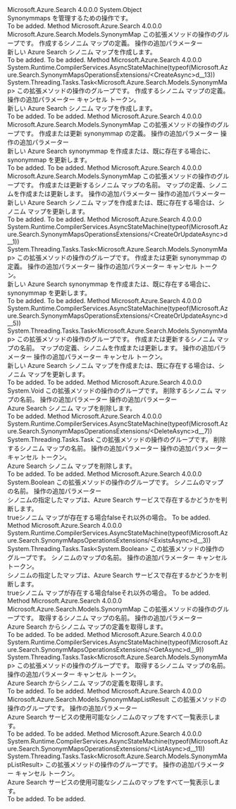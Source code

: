 <Type Name="SynonymMapsOperationsExtensions" FullName="Microsoft.Azure.Search.SynonymMapsOperationsExtensions">
  <TypeSignature Language="C#" Value="public static class SynonymMapsOperationsExtensions" />
  <TypeSignature Language="ILAsm" Value=".class public auto ansi abstract sealed beforefieldinit SynonymMapsOperationsExtensions extends System.Object" />
  <TypeSignature Language="DocId" Value="T:Microsoft.Azure.Search.SynonymMapsOperationsExtensions" />
  <TypeSignature Language="VB.NET" Value="Public Module SynonymMapsOperationsExtensions" />
  <TypeSignature Language="F#" Value="type SynonymMapsOperationsExtensions = class" />
  <AssemblyInfo>
    <AssemblyName>Microsoft.Azure.Search</AssemblyName>
    <AssemblyVersion>4.0.0.0</AssemblyVersion>
  </AssemblyInfo>
  <Base>
    <BaseTypeName>System.Object</BaseTypeName>
  </Base>
  <Interfaces />
  <Docs>
    <summary>
            Synonymmaps を管理するための操作です。 
            </summary>
    <remarks>To be added.</remarks>
  </Docs>
  <Members>
    <Member MemberName="Create">
      <MemberSignature Language="C#" Value="public static Microsoft.Azure.Search.Models.SynonymMap Create (this Microsoft.Azure.Search.ISynonymMapsOperations operations, Microsoft.Azure.Search.Models.SynonymMap synonymMap, Microsoft.Azure.Search.Models.SearchRequestOptions searchRequestOptions = null);" />
      <MemberSignature Language="ILAsm" Value=".method public static hidebysig class Microsoft.Azure.Search.Models.SynonymMap Create(class Microsoft.Azure.Search.ISynonymMapsOperations operations, class Microsoft.Azure.Search.Models.SynonymMap synonymMap, class Microsoft.Azure.Search.Models.SearchRequestOptions searchRequestOptions) cil managed" />
      <MemberSignature Language="DocId" Value="M:Microsoft.Azure.Search.SynonymMapsOperationsExtensions.Create(Microsoft.Azure.Search.ISynonymMapsOperations,Microsoft.Azure.Search.Models.SynonymMap,Microsoft.Azure.Search.Models.SearchRequestOptions)" />
      <MemberSignature Language="F#" Value="static member Create : Microsoft.Azure.Search.ISynonymMapsOperations * Microsoft.Azure.Search.Models.SynonymMap * Microsoft.Azure.Search.Models.SearchRequestOptions -&gt; Microsoft.Azure.Search.Models.SynonymMap" Usage="Microsoft.Azure.Search.SynonymMapsOperationsExtensions.Create (operations, synonymMap, searchRequestOptions)" />
      <MemberType>Method</MemberType>
      <AssemblyInfo>
        <AssemblyName>Microsoft.Azure.Search</AssemblyName>
        <AssemblyVersion>4.0.0.0</AssemblyVersion>
      </AssemblyInfo>
      <ReturnValue>
        <ReturnType>Microsoft.Azure.Search.Models.SynonymMap</ReturnType>
      </ReturnValue>
      <Parameters>
        <Parameter Name="operations" Type="Microsoft.Azure.Search.ISynonymMapsOperations" RefType="this" />
        <Parameter Name="synonymMap" Type="Microsoft.Azure.Search.Models.SynonymMap" />
        <Parameter Name="searchRequestOptions" Type="Microsoft.Azure.Search.Models.SearchRequestOptions" />
      </Parameters>
      <Docs>
        <param name="operations">
            この拡張メソッドの操作のグループです。
            </param>
        <param name="synonymMap">
            作成するシノニム マップの定義。
            </param>
        <param name="searchRequestOptions">
            操作の追加パラメーター
            </param>
        <summary>
            新しい Azure Search シノニム マップを作成します。
            <see href="https://docs.microsoft.com/rest/api/searchservice/Create-Synonym-Map" /></summary>
        <returns>To be added.</returns>
        <remarks>To be added.</remarks>
      </Docs>
    </Member>
    <Member MemberName="CreateAsync">
      <MemberSignature Language="C#" Value="public static System.Threading.Tasks.Task&lt;Microsoft.Azure.Search.Models.SynonymMap&gt; CreateAsync (this Microsoft.Azure.Search.ISynonymMapsOperations operations, Microsoft.Azure.Search.Models.SynonymMap synonymMap, Microsoft.Azure.Search.Models.SearchRequestOptions searchRequestOptions = null, System.Threading.CancellationToken cancellationToken = null);" />
      <MemberSignature Language="ILAsm" Value=".method public static hidebysig class System.Threading.Tasks.Task`1&lt;class Microsoft.Azure.Search.Models.SynonymMap&gt; CreateAsync(class Microsoft.Azure.Search.ISynonymMapsOperations operations, class Microsoft.Azure.Search.Models.SynonymMap synonymMap, class Microsoft.Azure.Search.Models.SearchRequestOptions searchRequestOptions, valuetype System.Threading.CancellationToken cancellationToken) cil managed" />
      <MemberSignature Language="DocId" Value="M:Microsoft.Azure.Search.SynonymMapsOperationsExtensions.CreateAsync(Microsoft.Azure.Search.ISynonymMapsOperations,Microsoft.Azure.Search.Models.SynonymMap,Microsoft.Azure.Search.Models.SearchRequestOptions,System.Threading.CancellationToken)" />
      <MemberSignature Language="F#" Value="static member CreateAsync : Microsoft.Azure.Search.ISynonymMapsOperations * Microsoft.Azure.Search.Models.SynonymMap * Microsoft.Azure.Search.Models.SearchRequestOptions * System.Threading.CancellationToken -&gt; System.Threading.Tasks.Task&lt;Microsoft.Azure.Search.Models.SynonymMap&gt;" Usage="Microsoft.Azure.Search.SynonymMapsOperationsExtensions.CreateAsync (operations, synonymMap, searchRequestOptions, cancellationToken)" />
      <MemberType>Method</MemberType>
      <AssemblyInfo>
        <AssemblyName>Microsoft.Azure.Search</AssemblyName>
        <AssemblyVersion>4.0.0.0</AssemblyVersion>
      </AssemblyInfo>
      <Attributes>
        <Attribute>
          <AttributeName>System.Runtime.CompilerServices.AsyncStateMachine(typeof(Microsoft.Azure.Search.SynonymMapsOperationsExtensions/&lt;CreateAsync&gt;d__13))</AttributeName>
        </Attribute>
      </Attributes>
      <ReturnValue>
        <ReturnType>System.Threading.Tasks.Task&lt;Microsoft.Azure.Search.Models.SynonymMap&gt;</ReturnType>
      </ReturnValue>
      <Parameters>
        <Parameter Name="operations" Type="Microsoft.Azure.Search.ISynonymMapsOperations" RefType="this" />
        <Parameter Name="synonymMap" Type="Microsoft.Azure.Search.Models.SynonymMap" />
        <Parameter Name="searchRequestOptions" Type="Microsoft.Azure.Search.Models.SearchRequestOptions" />
        <Parameter Name="cancellationToken" Type="System.Threading.CancellationToken" />
      </Parameters>
      <Docs>
        <param name="operations">
            この拡張メソッドの操作のグループです。
            </param>
        <param name="synonymMap">
            作成するシノニム マップの定義。
            </param>
        <param name="searchRequestOptions">
            操作の追加パラメーター
            </param>
        <param name="cancellationToken">
            キャンセル トークン。
            </param>
        <summary>
            新しい Azure Search シノニム マップを作成します。
            <see href="https://docs.microsoft.com/rest/api/searchservice/Create-Synonym-Map" /></summary>
        <returns>To be added.</returns>
        <remarks>To be added.</remarks>
      </Docs>
    </Member>
    <Member MemberName="CreateOrUpdate">
      <MemberSignature Language="C#" Value="public static Microsoft.Azure.Search.Models.SynonymMap CreateOrUpdate (this Microsoft.Azure.Search.ISynonymMapsOperations operations, Microsoft.Azure.Search.Models.SynonymMap synonymMap, Microsoft.Azure.Search.Models.SearchRequestOptions searchRequestOptions = null, Microsoft.Azure.Search.Models.AccessCondition accessCondition = null);" />
      <MemberSignature Language="ILAsm" Value=".method public static hidebysig class Microsoft.Azure.Search.Models.SynonymMap CreateOrUpdate(class Microsoft.Azure.Search.ISynonymMapsOperations operations, class Microsoft.Azure.Search.Models.SynonymMap synonymMap, class Microsoft.Azure.Search.Models.SearchRequestOptions searchRequestOptions, class Microsoft.Azure.Search.Models.AccessCondition accessCondition) cil managed" />
      <MemberSignature Language="DocId" Value="M:Microsoft.Azure.Search.SynonymMapsOperationsExtensions.CreateOrUpdate(Microsoft.Azure.Search.ISynonymMapsOperations,Microsoft.Azure.Search.Models.SynonymMap,Microsoft.Azure.Search.Models.SearchRequestOptions,Microsoft.Azure.Search.Models.AccessCondition)" />
      <MemberSignature Language="F#" Value="static member CreateOrUpdate : Microsoft.Azure.Search.ISynonymMapsOperations * Microsoft.Azure.Search.Models.SynonymMap * Microsoft.Azure.Search.Models.SearchRequestOptions * Microsoft.Azure.Search.Models.AccessCondition -&gt; Microsoft.Azure.Search.Models.SynonymMap" Usage="Microsoft.Azure.Search.SynonymMapsOperationsExtensions.CreateOrUpdate (operations, synonymMap, searchRequestOptions, accessCondition)" />
      <MemberType>Method</MemberType>
      <AssemblyInfo>
        <AssemblyName>Microsoft.Azure.Search</AssemblyName>
        <AssemblyVersion>4.0.0.0</AssemblyVersion>
      </AssemblyInfo>
      <ReturnValue>
        <ReturnType>Microsoft.Azure.Search.Models.SynonymMap</ReturnType>
      </ReturnValue>
      <Parameters>
        <Parameter Name="operations" Type="Microsoft.Azure.Search.ISynonymMapsOperations" RefType="this" />
        <Parameter Name="synonymMap" Type="Microsoft.Azure.Search.Models.SynonymMap" />
        <Parameter Name="searchRequestOptions" Type="Microsoft.Azure.Search.Models.SearchRequestOptions" />
        <Parameter Name="accessCondition" Type="Microsoft.Azure.Search.Models.AccessCondition" />
      </Parameters>
      <Docs>
        <param name="operations">
            この拡張メソッドの操作のグループです。
            </param>
        <param name="synonymMap">
            作成または更新 synonymmap の定義。
            </param>
        <param name="searchRequestOptions">
            操作の追加パラメーター
            </param>
        <param name="accessCondition">
            操作の追加パラメーター
            </param>
        <summary>
            新しい Azure Search synonymmap を作成または、既に存在する場合に、synonymmap を更新します。
            </summary>
        <returns>To be added.</returns>
        <remarks>To be added.</remarks>
      </Docs>
    </Member>
    <Member MemberName="CreateOrUpdate">
      <MemberSignature Language="C#" Value="public static Microsoft.Azure.Search.Models.SynonymMap CreateOrUpdate (this Microsoft.Azure.Search.ISynonymMapsOperations operations, string synonymMapName, Microsoft.Azure.Search.Models.SynonymMap synonymMap, Microsoft.Azure.Search.Models.SearchRequestOptions searchRequestOptions = null, Microsoft.Azure.Search.Models.AccessCondition accessCondition = null);" />
      <MemberSignature Language="ILAsm" Value=".method public static hidebysig class Microsoft.Azure.Search.Models.SynonymMap CreateOrUpdate(class Microsoft.Azure.Search.ISynonymMapsOperations operations, string synonymMapName, class Microsoft.Azure.Search.Models.SynonymMap synonymMap, class Microsoft.Azure.Search.Models.SearchRequestOptions searchRequestOptions, class Microsoft.Azure.Search.Models.AccessCondition accessCondition) cil managed" />
      <MemberSignature Language="DocId" Value="M:Microsoft.Azure.Search.SynonymMapsOperationsExtensions.CreateOrUpdate(Microsoft.Azure.Search.ISynonymMapsOperations,System.String,Microsoft.Azure.Search.Models.SynonymMap,Microsoft.Azure.Search.Models.SearchRequestOptions,Microsoft.Azure.Search.Models.AccessCondition)" />
      <MemberSignature Language="F#" Value="static member CreateOrUpdate : Microsoft.Azure.Search.ISynonymMapsOperations * string * Microsoft.Azure.Search.Models.SynonymMap * Microsoft.Azure.Search.Models.SearchRequestOptions * Microsoft.Azure.Search.Models.AccessCondition -&gt; Microsoft.Azure.Search.Models.SynonymMap" Usage="Microsoft.Azure.Search.SynonymMapsOperationsExtensions.CreateOrUpdate (operations, synonymMapName, synonymMap, searchRequestOptions, accessCondition)" />
      <MemberType>Method</MemberType>
      <AssemblyInfo>
        <AssemblyName>Microsoft.Azure.Search</AssemblyName>
        <AssemblyVersion>4.0.0.0</AssemblyVersion>
      </AssemblyInfo>
      <ReturnValue>
        <ReturnType>Microsoft.Azure.Search.Models.SynonymMap</ReturnType>
      </ReturnValue>
      <Parameters>
        <Parameter Name="operations" Type="Microsoft.Azure.Search.ISynonymMapsOperations" RefType="this" />
        <Parameter Name="synonymMapName" Type="System.String" />
        <Parameter Name="synonymMap" Type="Microsoft.Azure.Search.Models.SynonymMap" />
        <Parameter Name="searchRequestOptions" Type="Microsoft.Azure.Search.Models.SearchRequestOptions" />
        <Parameter Name="accessCondition" Type="Microsoft.Azure.Search.Models.AccessCondition" />
      </Parameters>
      <Docs>
        <param name="operations">
            この拡張メソッドの操作のグループです。
            </param>
        <param name="synonymMapName">
            作成または更新するシノニム マップの名前。
            </param>
        <param name="synonymMap">
            マップの定義、シノニムを作成または更新します。
            </param>
        <param name="searchRequestOptions">
            操作の追加パラメーター
            </param>
        <param name="accessCondition">
            操作の追加パラメーター
            </param>
        <summary>
            新しい Azure Search シノニム マップを作成または、既に存在する場合は、シノニム マップを更新します。
            <see href="https://docs.microsoft.com/rest/api/searchservice/Update-Synonym-Map" /></summary>
        <returns>To be added.</returns>
        <remarks>To be added.</remarks>
      </Docs>
    </Member>
    <Member MemberName="CreateOrUpdateAsync">
      <MemberSignature Language="C#" Value="public static System.Threading.Tasks.Task&lt;Microsoft.Azure.Search.Models.SynonymMap&gt; CreateOrUpdateAsync (this Microsoft.Azure.Search.ISynonymMapsOperations operations, Microsoft.Azure.Search.Models.SynonymMap synonymMap, Microsoft.Azure.Search.Models.SearchRequestOptions searchRequestOptions = null, Microsoft.Azure.Search.Models.AccessCondition accessCondition = null, System.Threading.CancellationToken cancellationToken = null);" />
      <MemberSignature Language="ILAsm" Value=".method public static hidebysig class System.Threading.Tasks.Task`1&lt;class Microsoft.Azure.Search.Models.SynonymMap&gt; CreateOrUpdateAsync(class Microsoft.Azure.Search.ISynonymMapsOperations operations, class Microsoft.Azure.Search.Models.SynonymMap synonymMap, class Microsoft.Azure.Search.Models.SearchRequestOptions searchRequestOptions, class Microsoft.Azure.Search.Models.AccessCondition accessCondition, valuetype System.Threading.CancellationToken cancellationToken) cil managed" />
      <MemberSignature Language="DocId" Value="M:Microsoft.Azure.Search.SynonymMapsOperationsExtensions.CreateOrUpdateAsync(Microsoft.Azure.Search.ISynonymMapsOperations,Microsoft.Azure.Search.Models.SynonymMap,Microsoft.Azure.Search.Models.SearchRequestOptions,Microsoft.Azure.Search.Models.AccessCondition,System.Threading.CancellationToken)" />
      <MemberSignature Language="F#" Value="static member CreateOrUpdateAsync : Microsoft.Azure.Search.ISynonymMapsOperations * Microsoft.Azure.Search.Models.SynonymMap * Microsoft.Azure.Search.Models.SearchRequestOptions * Microsoft.Azure.Search.Models.AccessCondition * System.Threading.CancellationToken -&gt; System.Threading.Tasks.Task&lt;Microsoft.Azure.Search.Models.SynonymMap&gt;" Usage="Microsoft.Azure.Search.SynonymMapsOperationsExtensions.CreateOrUpdateAsync (operations, synonymMap, searchRequestOptions, accessCondition, cancellationToken)" />
      <MemberType>Method</MemberType>
      <AssemblyInfo>
        <AssemblyName>Microsoft.Azure.Search</AssemblyName>
        <AssemblyVersion>4.0.0.0</AssemblyVersion>
      </AssemblyInfo>
      <Attributes>
        <Attribute>
          <AttributeName>System.Runtime.CompilerServices.AsyncStateMachine(typeof(Microsoft.Azure.Search.SynonymMapsOperationsExtensions/&lt;CreateOrUpdateAsync&gt;d__1))</AttributeName>
        </Attribute>
      </Attributes>
      <ReturnValue>
        <ReturnType>System.Threading.Tasks.Task&lt;Microsoft.Azure.Search.Models.SynonymMap&gt;</ReturnType>
      </ReturnValue>
      <Parameters>
        <Parameter Name="operations" Type="Microsoft.Azure.Search.ISynonymMapsOperations" RefType="this" />
        <Parameter Name="synonymMap" Type="Microsoft.Azure.Search.Models.SynonymMap" />
        <Parameter Name="searchRequestOptions" Type="Microsoft.Azure.Search.Models.SearchRequestOptions" />
        <Parameter Name="accessCondition" Type="Microsoft.Azure.Search.Models.AccessCondition" />
        <Parameter Name="cancellationToken" Type="System.Threading.CancellationToken" />
      </Parameters>
      <Docs>
        <param name="operations">
            この拡張メソッドの操作のグループです。
            </param>
        <param name="synonymMap">
            作成または更新 synonymmap の定義。
            </param>
        <param name="searchRequestOptions">
            操作の追加パラメーター
            </param>
        <param name="accessCondition">
            操作の追加パラメーター
            </param>
        <param name="cancellationToken">
            キャンセル トークン。
            </param>
        <summary>
            新しい Azure Search synonymmap を作成または、既に存在する場合に、synonymmap を更新します。
            </summary>
        <returns>To be added.</returns>
        <remarks>To be added.</remarks>
      </Docs>
    </Member>
    <Member MemberName="CreateOrUpdateAsync">
      <MemberSignature Language="C#" Value="public static System.Threading.Tasks.Task&lt;Microsoft.Azure.Search.Models.SynonymMap&gt; CreateOrUpdateAsync (this Microsoft.Azure.Search.ISynonymMapsOperations operations, string synonymMapName, Microsoft.Azure.Search.Models.SynonymMap synonymMap, Microsoft.Azure.Search.Models.SearchRequestOptions searchRequestOptions = null, Microsoft.Azure.Search.Models.AccessCondition accessCondition = null, System.Threading.CancellationToken cancellationToken = null);" />
      <MemberSignature Language="ILAsm" Value=".method public static hidebysig class System.Threading.Tasks.Task`1&lt;class Microsoft.Azure.Search.Models.SynonymMap&gt; CreateOrUpdateAsync(class Microsoft.Azure.Search.ISynonymMapsOperations operations, string synonymMapName, class Microsoft.Azure.Search.Models.SynonymMap synonymMap, class Microsoft.Azure.Search.Models.SearchRequestOptions searchRequestOptions, class Microsoft.Azure.Search.Models.AccessCondition accessCondition, valuetype System.Threading.CancellationToken cancellationToken) cil managed" />
      <MemberSignature Language="DocId" Value="M:Microsoft.Azure.Search.SynonymMapsOperationsExtensions.CreateOrUpdateAsync(Microsoft.Azure.Search.ISynonymMapsOperations,System.String,Microsoft.Azure.Search.Models.SynonymMap,Microsoft.Azure.Search.Models.SearchRequestOptions,Microsoft.Azure.Search.Models.AccessCondition,System.Threading.CancellationToken)" />
      <MemberSignature Language="F#" Value="static member CreateOrUpdateAsync : Microsoft.Azure.Search.ISynonymMapsOperations * string * Microsoft.Azure.Search.Models.SynonymMap * Microsoft.Azure.Search.Models.SearchRequestOptions * Microsoft.Azure.Search.Models.AccessCondition * System.Threading.CancellationToken -&gt; System.Threading.Tasks.Task&lt;Microsoft.Azure.Search.Models.SynonymMap&gt;" Usage="Microsoft.Azure.Search.SynonymMapsOperationsExtensions.CreateOrUpdateAsync (operations, synonymMapName, synonymMap, searchRequestOptions, accessCondition, cancellationToken)" />
      <MemberType>Method</MemberType>
      <AssemblyInfo>
        <AssemblyName>Microsoft.Azure.Search</AssemblyName>
        <AssemblyVersion>4.0.0.0</AssemblyVersion>
      </AssemblyInfo>
      <Attributes>
        <Attribute>
          <AttributeName>System.Runtime.CompilerServices.AsyncStateMachine(typeof(Microsoft.Azure.Search.SynonymMapsOperationsExtensions/&lt;CreateOrUpdateAsync&gt;d__5))</AttributeName>
        </Attribute>
      </Attributes>
      <ReturnValue>
        <ReturnType>System.Threading.Tasks.Task&lt;Microsoft.Azure.Search.Models.SynonymMap&gt;</ReturnType>
      </ReturnValue>
      <Parameters>
        <Parameter Name="operations" Type="Microsoft.Azure.Search.ISynonymMapsOperations" RefType="this" />
        <Parameter Name="synonymMapName" Type="System.String" />
        <Parameter Name="synonymMap" Type="Microsoft.Azure.Search.Models.SynonymMap" />
        <Parameter Name="searchRequestOptions" Type="Microsoft.Azure.Search.Models.SearchRequestOptions" />
        <Parameter Name="accessCondition" Type="Microsoft.Azure.Search.Models.AccessCondition" />
        <Parameter Name="cancellationToken" Type="System.Threading.CancellationToken" />
      </Parameters>
      <Docs>
        <param name="operations">
            この拡張メソッドの操作のグループです。
            </param>
        <param name="synonymMapName">
            作成または更新するシノニム マップの名前。
            </param>
        <param name="synonymMap">
            マップの定義、シノニムを作成または更新します。
            </param>
        <param name="searchRequestOptions">
            操作の追加パラメーター
            </param>
        <param name="accessCondition">
            操作の追加パラメーター
            </param>
        <param name="cancellationToken">
            キャンセル トークン。
            </param>
        <summary>
            新しい Azure Search シノニム マップを作成または、既に存在する場合は、シノニム マップを更新します。
            <see href="https://docs.microsoft.com/rest/api/searchservice/Update-Synonym-Map" /></summary>
        <returns>To be added.</returns>
        <remarks>To be added.</remarks>
      </Docs>
    </Member>
    <Member MemberName="Delete">
      <MemberSignature Language="C#" Value="public static void Delete (this Microsoft.Azure.Search.ISynonymMapsOperations operations, string synonymMapName, Microsoft.Azure.Search.Models.SearchRequestOptions searchRequestOptions = null, Microsoft.Azure.Search.Models.AccessCondition accessCondition = null);" />
      <MemberSignature Language="ILAsm" Value=".method public static hidebysig void Delete(class Microsoft.Azure.Search.ISynonymMapsOperations operations, string synonymMapName, class Microsoft.Azure.Search.Models.SearchRequestOptions searchRequestOptions, class Microsoft.Azure.Search.Models.AccessCondition accessCondition) cil managed" />
      <MemberSignature Language="DocId" Value="M:Microsoft.Azure.Search.SynonymMapsOperationsExtensions.Delete(Microsoft.Azure.Search.ISynonymMapsOperations,System.String,Microsoft.Azure.Search.Models.SearchRequestOptions,Microsoft.Azure.Search.Models.AccessCondition)" />
      <MemberSignature Language="F#" Value="static member Delete : Microsoft.Azure.Search.ISynonymMapsOperations * string * Microsoft.Azure.Search.Models.SearchRequestOptions * Microsoft.Azure.Search.Models.AccessCondition -&gt; unit" Usage="Microsoft.Azure.Search.SynonymMapsOperationsExtensions.Delete (operations, synonymMapName, searchRequestOptions, accessCondition)" />
      <MemberType>Method</MemberType>
      <AssemblyInfo>
        <AssemblyName>Microsoft.Azure.Search</AssemblyName>
        <AssemblyVersion>4.0.0.0</AssemblyVersion>
      </AssemblyInfo>
      <ReturnValue>
        <ReturnType>System.Void</ReturnType>
      </ReturnValue>
      <Parameters>
        <Parameter Name="operations" Type="Microsoft.Azure.Search.ISynonymMapsOperations" RefType="this" />
        <Parameter Name="synonymMapName" Type="System.String" />
        <Parameter Name="searchRequestOptions" Type="Microsoft.Azure.Search.Models.SearchRequestOptions" />
        <Parameter Name="accessCondition" Type="Microsoft.Azure.Search.Models.AccessCondition" />
      </Parameters>
      <Docs>
        <param name="operations">
            この拡張メソッドの操作のグループです。
            </param>
        <param name="synonymMapName">
            削除するシノニム マップの名前。
            </param>
        <param name="searchRequestOptions">
            操作の追加パラメーター
            </param>
        <param name="accessCondition">
            操作の追加パラメーター
            </param>
        <summary>
            Azure Search シノニム マップを削除します。
            <see href="https://docs.microsoft.com/rest/api/searchservice/Delete-Synonym-Map" /></summary>
        <remarks>To be added.</remarks>
      </Docs>
    </Member>
    <Member MemberName="DeleteAsync">
      <MemberSignature Language="C#" Value="public static System.Threading.Tasks.Task DeleteAsync (this Microsoft.Azure.Search.ISynonymMapsOperations operations, string synonymMapName, Microsoft.Azure.Search.Models.SearchRequestOptions searchRequestOptions = null, Microsoft.Azure.Search.Models.AccessCondition accessCondition = null, System.Threading.CancellationToken cancellationToken = null);" />
      <MemberSignature Language="ILAsm" Value=".method public static hidebysig class System.Threading.Tasks.Task DeleteAsync(class Microsoft.Azure.Search.ISynonymMapsOperations operations, string synonymMapName, class Microsoft.Azure.Search.Models.SearchRequestOptions searchRequestOptions, class Microsoft.Azure.Search.Models.AccessCondition accessCondition, valuetype System.Threading.CancellationToken cancellationToken) cil managed" />
      <MemberSignature Language="DocId" Value="M:Microsoft.Azure.Search.SynonymMapsOperationsExtensions.DeleteAsync(Microsoft.Azure.Search.ISynonymMapsOperations,System.String,Microsoft.Azure.Search.Models.SearchRequestOptions,Microsoft.Azure.Search.Models.AccessCondition,System.Threading.CancellationToken)" />
      <MemberSignature Language="F#" Value="static member DeleteAsync : Microsoft.Azure.Search.ISynonymMapsOperations * string * Microsoft.Azure.Search.Models.SearchRequestOptions * Microsoft.Azure.Search.Models.AccessCondition * System.Threading.CancellationToken -&gt; System.Threading.Tasks.Task" Usage="Microsoft.Azure.Search.SynonymMapsOperationsExtensions.DeleteAsync (operations, synonymMapName, searchRequestOptions, accessCondition, cancellationToken)" />
      <MemberType>Method</MemberType>
      <AssemblyInfo>
        <AssemblyName>Microsoft.Azure.Search</AssemblyName>
        <AssemblyVersion>4.0.0.0</AssemblyVersion>
      </AssemblyInfo>
      <Attributes>
        <Attribute>
          <AttributeName>System.Runtime.CompilerServices.AsyncStateMachine(typeof(Microsoft.Azure.Search.SynonymMapsOperationsExtensions/&lt;DeleteAsync&gt;d__7))</AttributeName>
        </Attribute>
      </Attributes>
      <ReturnValue>
        <ReturnType>System.Threading.Tasks.Task</ReturnType>
      </ReturnValue>
      <Parameters>
        <Parameter Name="operations" Type="Microsoft.Azure.Search.ISynonymMapsOperations" RefType="this" />
        <Parameter Name="synonymMapName" Type="System.String" />
        <Parameter Name="searchRequestOptions" Type="Microsoft.Azure.Search.Models.SearchRequestOptions" />
        <Parameter Name="accessCondition" Type="Microsoft.Azure.Search.Models.AccessCondition" />
        <Parameter Name="cancellationToken" Type="System.Threading.CancellationToken" />
      </Parameters>
      <Docs>
        <param name="operations">
            この拡張メソッドの操作のグループです。
            </param>
        <param name="synonymMapName">
            削除するシノニム マップの名前。
            </param>
        <param name="searchRequestOptions">
            操作の追加パラメーター
            </param>
        <param name="accessCondition">
            操作の追加パラメーター
            </param>
        <param name="cancellationToken">
            キャンセル トークン。
            </param>
        <summary>
            Azure Search シノニム マップを削除します。
            <see href="https://docs.microsoft.com/rest/api/searchservice/Delete-Synonym-Map" /></summary>
        <returns>To be added.</returns>
        <remarks>To be added.</remarks>
      </Docs>
    </Member>
    <Member MemberName="Exists">
      <MemberSignature Language="C#" Value="public static bool Exists (this Microsoft.Azure.Search.ISynonymMapsOperations operations, string synonymMapName, Microsoft.Azure.Search.Models.SearchRequestOptions searchRequestOptions = null);" />
      <MemberSignature Language="ILAsm" Value=".method public static hidebysig bool Exists(class Microsoft.Azure.Search.ISynonymMapsOperations operations, string synonymMapName, class Microsoft.Azure.Search.Models.SearchRequestOptions searchRequestOptions) cil managed" />
      <MemberSignature Language="DocId" Value="M:Microsoft.Azure.Search.SynonymMapsOperationsExtensions.Exists(Microsoft.Azure.Search.ISynonymMapsOperations,System.String,Microsoft.Azure.Search.Models.SearchRequestOptions)" />
      <MemberSignature Language="F#" Value="static member Exists : Microsoft.Azure.Search.ISynonymMapsOperations * string * Microsoft.Azure.Search.Models.SearchRequestOptions -&gt; bool" Usage="Microsoft.Azure.Search.SynonymMapsOperationsExtensions.Exists (operations, synonymMapName, searchRequestOptions)" />
      <MemberType>Method</MemberType>
      <AssemblyInfo>
        <AssemblyName>Microsoft.Azure.Search</AssemblyName>
        <AssemblyVersion>4.0.0.0</AssemblyVersion>
      </AssemblyInfo>
      <ReturnValue>
        <ReturnType>System.Boolean</ReturnType>
      </ReturnValue>
      <Parameters>
        <Parameter Name="operations" Type="Microsoft.Azure.Search.ISynonymMapsOperations" RefType="this" />
        <Parameter Name="synonymMapName" Type="System.String" />
        <Parameter Name="searchRequestOptions" Type="Microsoft.Azure.Search.Models.SearchRequestOptions" />
      </Parameters>
      <Docs>
        <param name="operations">
            この拡張メソッドの操作のグループです。
            </param>
        <param name="synonymMapName">
            シノニムのマップの名前。
            </param>
        <param name="searchRequestOptions">
            操作の追加パラメーター
            </param>
        <summary>
            シノニムの指定したマップは、Azure Search サービスで存在するかどうかを判断します。
            </summary>
        <returns>
          <c>true</c>シノニム マップが存在する場合<c>false</c>それ以外の場合。
            </returns>
        <remarks>To be added.</remarks>
      </Docs>
    </Member>
    <Member MemberName="ExistsAsync">
      <MemberSignature Language="C#" Value="public static System.Threading.Tasks.Task&lt;bool&gt; ExistsAsync (this Microsoft.Azure.Search.ISynonymMapsOperations operations, string synonymMapName, Microsoft.Azure.Search.Models.SearchRequestOptions searchRequestOptions = null, System.Threading.CancellationToken cancellationToken = null);" />
      <MemberSignature Language="ILAsm" Value=".method public static hidebysig class System.Threading.Tasks.Task`1&lt;bool&gt; ExistsAsync(class Microsoft.Azure.Search.ISynonymMapsOperations operations, string synonymMapName, class Microsoft.Azure.Search.Models.SearchRequestOptions searchRequestOptions, valuetype System.Threading.CancellationToken cancellationToken) cil managed" />
      <MemberSignature Language="DocId" Value="M:Microsoft.Azure.Search.SynonymMapsOperationsExtensions.ExistsAsync(Microsoft.Azure.Search.ISynonymMapsOperations,System.String,Microsoft.Azure.Search.Models.SearchRequestOptions,System.Threading.CancellationToken)" />
      <MemberSignature Language="F#" Value="static member ExistsAsync : Microsoft.Azure.Search.ISynonymMapsOperations * string * Microsoft.Azure.Search.Models.SearchRequestOptions * System.Threading.CancellationToken -&gt; System.Threading.Tasks.Task&lt;bool&gt;" Usage="Microsoft.Azure.Search.SynonymMapsOperationsExtensions.ExistsAsync (operations, synonymMapName, searchRequestOptions, cancellationToken)" />
      <MemberType>Method</MemberType>
      <AssemblyInfo>
        <AssemblyName>Microsoft.Azure.Search</AssemblyName>
        <AssemblyVersion>4.0.0.0</AssemblyVersion>
      </AssemblyInfo>
      <Attributes>
        <Attribute>
          <AttributeName>System.Runtime.CompilerServices.AsyncStateMachine(typeof(Microsoft.Azure.Search.SynonymMapsOperationsExtensions/&lt;ExistsAsync&gt;d__3))</AttributeName>
        </Attribute>
      </Attributes>
      <ReturnValue>
        <ReturnType>System.Threading.Tasks.Task&lt;System.Boolean&gt;</ReturnType>
      </ReturnValue>
      <Parameters>
        <Parameter Name="operations" Type="Microsoft.Azure.Search.ISynonymMapsOperations" RefType="this" />
        <Parameter Name="synonymMapName" Type="System.String" />
        <Parameter Name="searchRequestOptions" Type="Microsoft.Azure.Search.Models.SearchRequestOptions" />
        <Parameter Name="cancellationToken" Type="System.Threading.CancellationToken" />
      </Parameters>
      <Docs>
        <param name="operations">
            この拡張メソッドの操作のグループです。
            </param>
        <param name="synonymMapName">
            シノニムのマップの名前。
            </param>
        <param name="searchRequestOptions">
            操作の追加パラメーター
            </param>
        <param name="cancellationToken">
            キャンセル トークン。
            </param>
        <summary>
            シノニムの指定したマップは、Azure Search サービスで存在するかどうかを判断します。
            </summary>
        <returns>
          <c>true</c>シノニム マップが存在する場合<c>false</c>それ以外の場合。
            </returns>
        <remarks>To be added.</remarks>
      </Docs>
    </Member>
    <Member MemberName="Get">
      <MemberSignature Language="C#" Value="public static Microsoft.Azure.Search.Models.SynonymMap Get (this Microsoft.Azure.Search.ISynonymMapsOperations operations, string synonymMapName, Microsoft.Azure.Search.Models.SearchRequestOptions searchRequestOptions = null);" />
      <MemberSignature Language="ILAsm" Value=".method public static hidebysig class Microsoft.Azure.Search.Models.SynonymMap Get(class Microsoft.Azure.Search.ISynonymMapsOperations operations, string synonymMapName, class Microsoft.Azure.Search.Models.SearchRequestOptions searchRequestOptions) cil managed" />
      <MemberSignature Language="DocId" Value="M:Microsoft.Azure.Search.SynonymMapsOperationsExtensions.Get(Microsoft.Azure.Search.ISynonymMapsOperations,System.String,Microsoft.Azure.Search.Models.SearchRequestOptions)" />
      <MemberSignature Language="F#" Value="static member Get : Microsoft.Azure.Search.ISynonymMapsOperations * string * Microsoft.Azure.Search.Models.SearchRequestOptions -&gt; Microsoft.Azure.Search.Models.SynonymMap" Usage="Microsoft.Azure.Search.SynonymMapsOperationsExtensions.Get (operations, synonymMapName, searchRequestOptions)" />
      <MemberType>Method</MemberType>
      <AssemblyInfo>
        <AssemblyName>Microsoft.Azure.Search</AssemblyName>
        <AssemblyVersion>4.0.0.0</AssemblyVersion>
      </AssemblyInfo>
      <ReturnValue>
        <ReturnType>Microsoft.Azure.Search.Models.SynonymMap</ReturnType>
      </ReturnValue>
      <Parameters>
        <Parameter Name="operations" Type="Microsoft.Azure.Search.ISynonymMapsOperations" RefType="this" />
        <Parameter Name="synonymMapName" Type="System.String" />
        <Parameter Name="searchRequestOptions" Type="Microsoft.Azure.Search.Models.SearchRequestOptions" />
      </Parameters>
      <Docs>
        <param name="operations">
            この拡張メソッドの操作のグループです。
            </param>
        <param name="synonymMapName">
            取得するシノニム マップの名前。
            </param>
        <param name="searchRequestOptions">
            操作の追加パラメーター
            </param>
        <summary>
            Azure Search からシノニム マップの定義を取得します。
            <see href="https://docs.microsoft.com/rest/api/searchservice/Get-Synonym-Map" /></summary>
        <returns>To be added.</returns>
        <remarks>To be added.</remarks>
      </Docs>
    </Member>
    <Member MemberName="GetAsync">
      <MemberSignature Language="C#" Value="public static System.Threading.Tasks.Task&lt;Microsoft.Azure.Search.Models.SynonymMap&gt; GetAsync (this Microsoft.Azure.Search.ISynonymMapsOperations operations, string synonymMapName, Microsoft.Azure.Search.Models.SearchRequestOptions searchRequestOptions = null, System.Threading.CancellationToken cancellationToken = null);" />
      <MemberSignature Language="ILAsm" Value=".method public static hidebysig class System.Threading.Tasks.Task`1&lt;class Microsoft.Azure.Search.Models.SynonymMap&gt; GetAsync(class Microsoft.Azure.Search.ISynonymMapsOperations operations, string synonymMapName, class Microsoft.Azure.Search.Models.SearchRequestOptions searchRequestOptions, valuetype System.Threading.CancellationToken cancellationToken) cil managed" />
      <MemberSignature Language="DocId" Value="M:Microsoft.Azure.Search.SynonymMapsOperationsExtensions.GetAsync(Microsoft.Azure.Search.ISynonymMapsOperations,System.String,Microsoft.Azure.Search.Models.SearchRequestOptions,System.Threading.CancellationToken)" />
      <MemberSignature Language="F#" Value="static member GetAsync : Microsoft.Azure.Search.ISynonymMapsOperations * string * Microsoft.Azure.Search.Models.SearchRequestOptions * System.Threading.CancellationToken -&gt; System.Threading.Tasks.Task&lt;Microsoft.Azure.Search.Models.SynonymMap&gt;" Usage="Microsoft.Azure.Search.SynonymMapsOperationsExtensions.GetAsync (operations, synonymMapName, searchRequestOptions, cancellationToken)" />
      <MemberType>Method</MemberType>
      <AssemblyInfo>
        <AssemblyName>Microsoft.Azure.Search</AssemblyName>
        <AssemblyVersion>4.0.0.0</AssemblyVersion>
      </AssemblyInfo>
      <Attributes>
        <Attribute>
          <AttributeName>System.Runtime.CompilerServices.AsyncStateMachine(typeof(Microsoft.Azure.Search.SynonymMapsOperationsExtensions/&lt;GetAsync&gt;d__9))</AttributeName>
        </Attribute>
      </Attributes>
      <ReturnValue>
        <ReturnType>System.Threading.Tasks.Task&lt;Microsoft.Azure.Search.Models.SynonymMap&gt;</ReturnType>
      </ReturnValue>
      <Parameters>
        <Parameter Name="operations" Type="Microsoft.Azure.Search.ISynonymMapsOperations" RefType="this" />
        <Parameter Name="synonymMapName" Type="System.String" />
        <Parameter Name="searchRequestOptions" Type="Microsoft.Azure.Search.Models.SearchRequestOptions" />
        <Parameter Name="cancellationToken" Type="System.Threading.CancellationToken" />
      </Parameters>
      <Docs>
        <param name="operations">
            この拡張メソッドの操作のグループです。
            </param>
        <param name="synonymMapName">
            取得するシノニム マップの名前。
            </param>
        <param name="searchRequestOptions">
            操作の追加パラメーター
            </param>
        <param name="cancellationToken">
            キャンセル トークン。
            </param>
        <summary>
            Azure Search からシノニム マップの定義を取得します。
            <see href="https://docs.microsoft.com/rest/api/searchservice/Get-Synonym-Map" /></summary>
        <returns>To be added.</returns>
        <remarks>To be added.</remarks>
      </Docs>
    </Member>
    <Member MemberName="List">
      <MemberSignature Language="C#" Value="public static Microsoft.Azure.Search.Models.SynonymMapListResult List (this Microsoft.Azure.Search.ISynonymMapsOperations operations, Microsoft.Azure.Search.Models.SearchRequestOptions searchRequestOptions = null);" />
      <MemberSignature Language="ILAsm" Value=".method public static hidebysig class Microsoft.Azure.Search.Models.SynonymMapListResult List(class Microsoft.Azure.Search.ISynonymMapsOperations operations, class Microsoft.Azure.Search.Models.SearchRequestOptions searchRequestOptions) cil managed" />
      <MemberSignature Language="DocId" Value="M:Microsoft.Azure.Search.SynonymMapsOperationsExtensions.List(Microsoft.Azure.Search.ISynonymMapsOperations,Microsoft.Azure.Search.Models.SearchRequestOptions)" />
      <MemberSignature Language="F#" Value="static member List : Microsoft.Azure.Search.ISynonymMapsOperations * Microsoft.Azure.Search.Models.SearchRequestOptions -&gt; Microsoft.Azure.Search.Models.SynonymMapListResult" Usage="Microsoft.Azure.Search.SynonymMapsOperationsExtensions.List (operations, searchRequestOptions)" />
      <MemberType>Method</MemberType>
      <AssemblyInfo>
        <AssemblyName>Microsoft.Azure.Search</AssemblyName>
        <AssemblyVersion>4.0.0.0</AssemblyVersion>
      </AssemblyInfo>
      <ReturnValue>
        <ReturnType>Microsoft.Azure.Search.Models.SynonymMapListResult</ReturnType>
      </ReturnValue>
      <Parameters>
        <Parameter Name="operations" Type="Microsoft.Azure.Search.ISynonymMapsOperations" RefType="this" />
        <Parameter Name="searchRequestOptions" Type="Microsoft.Azure.Search.Models.SearchRequestOptions" />
      </Parameters>
      <Docs>
        <param name="operations">
            この拡張メソッドの操作のグループです。
            </param>
        <param name="searchRequestOptions">
            操作の追加パラメーター
            </param>
        <summary>
            Azure Search サービスの使用可能なシノニムのマップをすべて一覧表示します。
            <see href="https://docs.microsoft.com/rest/api/searchservice/List-Synonym-Maps" /></summary>
        <returns>To be added.</returns>
        <remarks>To be added.</remarks>
      </Docs>
    </Member>
    <Member MemberName="ListAsync">
      <MemberSignature Language="C#" Value="public static System.Threading.Tasks.Task&lt;Microsoft.Azure.Search.Models.SynonymMapListResult&gt; ListAsync (this Microsoft.Azure.Search.ISynonymMapsOperations operations, Microsoft.Azure.Search.Models.SearchRequestOptions searchRequestOptions = null, System.Threading.CancellationToken cancellationToken = null);" />
      <MemberSignature Language="ILAsm" Value=".method public static hidebysig class System.Threading.Tasks.Task`1&lt;class Microsoft.Azure.Search.Models.SynonymMapListResult&gt; ListAsync(class Microsoft.Azure.Search.ISynonymMapsOperations operations, class Microsoft.Azure.Search.Models.SearchRequestOptions searchRequestOptions, valuetype System.Threading.CancellationToken cancellationToken) cil managed" />
      <MemberSignature Language="DocId" Value="M:Microsoft.Azure.Search.SynonymMapsOperationsExtensions.ListAsync(Microsoft.Azure.Search.ISynonymMapsOperations,Microsoft.Azure.Search.Models.SearchRequestOptions,System.Threading.CancellationToken)" />
      <MemberSignature Language="F#" Value="static member ListAsync : Microsoft.Azure.Search.ISynonymMapsOperations * Microsoft.Azure.Search.Models.SearchRequestOptions * System.Threading.CancellationToken -&gt; System.Threading.Tasks.Task&lt;Microsoft.Azure.Search.Models.SynonymMapListResult&gt;" Usage="Microsoft.Azure.Search.SynonymMapsOperationsExtensions.ListAsync (operations, searchRequestOptions, cancellationToken)" />
      <MemberType>Method</MemberType>
      <AssemblyInfo>
        <AssemblyName>Microsoft.Azure.Search</AssemblyName>
        <AssemblyVersion>4.0.0.0</AssemblyVersion>
      </AssemblyInfo>
      <Attributes>
        <Attribute>
          <AttributeName>System.Runtime.CompilerServices.AsyncStateMachine(typeof(Microsoft.Azure.Search.SynonymMapsOperationsExtensions/&lt;ListAsync&gt;d__11))</AttributeName>
        </Attribute>
      </Attributes>
      <ReturnValue>
        <ReturnType>System.Threading.Tasks.Task&lt;Microsoft.Azure.Search.Models.SynonymMapListResult&gt;</ReturnType>
      </ReturnValue>
      <Parameters>
        <Parameter Name="operations" Type="Microsoft.Azure.Search.ISynonymMapsOperations" RefType="this" />
        <Parameter Name="searchRequestOptions" Type="Microsoft.Azure.Search.Models.SearchRequestOptions" />
        <Parameter Name="cancellationToken" Type="System.Threading.CancellationToken" />
      </Parameters>
      <Docs>
        <param name="operations">
            この拡張メソッドの操作のグループです。
            </param>
        <param name="searchRequestOptions">
            操作の追加パラメーター
            </param>
        <param name="cancellationToken">
            キャンセル トークン。
            </param>
        <summary>
            Azure Search サービスの使用可能なシノニムのマップをすべて一覧表示します。
            <see href="https://docs.microsoft.com/rest/api/searchservice/List-Synonym-Maps" /></summary>
        <returns>To be added.</returns>
        <remarks>To be added.</remarks>
      </Docs>
    </Member>
  </Members>
</Type>